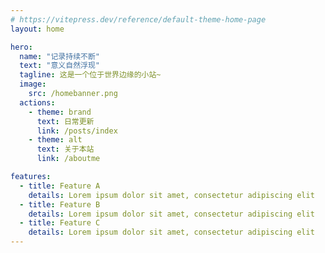 ```yaml
---
# https://vitepress.dev/reference/default-theme-home-page
layout: home

hero:
  name: "记录持续不断"
  text: "意义自然浮现"
  tagline: 这是一个位于世界边缘的小站~
  image:
    src: /homebanner.png
  actions:
    - theme: brand
      text: 日常更新
      link: /posts/index
    - theme: alt
      text: 关于本站
      link: /aboutme

features:
  - title: Feature A
    details: Lorem ipsum dolor sit amet, consectetur adipiscing elit
  - title: Feature B
    details: Lorem ipsum dolor sit amet, consectetur adipiscing elit
  - title: Feature C
    details: Lorem ipsum dolor sit amet, consectetur adipiscing elit
---
```


